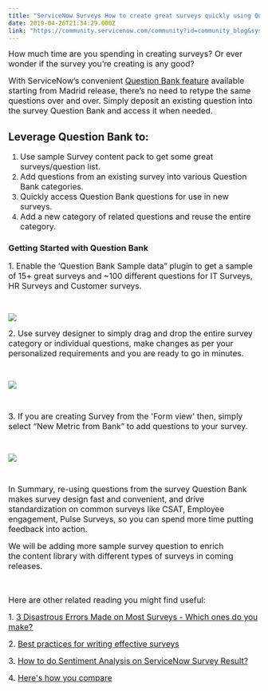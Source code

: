 ```yaml
---
title: "ServiceNow Surveys How to create great surveys quickly using Question Bank"
date: 2019-04-26T21:34:29.000Z
link: "https://community.servicenow.com/community?id=community_blog&sys_id=9af76ba9db457fc05129a851ca961976"
---
```

<p class="p1"><span style="font-size: 12pt;">How much time are you spending in creating surveys? Or ever wonder if the survey you’re creating is any good? </span></p>
<p class="p1"><span style="font-size: 12pt;">With ServiceNow’s convenient <a href="https://docs.servicenow.com/bundle/madrid-servicenow-platform/page/administer/survey-administration/task/configure-questionbank-survey.html" rel="nofollow">Question Bank feature</a> available starting from Madrid release, there’s no need to retype the same questions over and over. Simply deposit an existing question into the survey Question Bank and access it when needed.</span></p>
<h2 class="p1">Leverage Question Bank to:</h2>
<ol><li><span style="font-size: 12pt;">Use sample Survey content pack to get some great surveys/question list.</span></li><li><span style="font-size: 12pt;">Add questions from an existing survey into various Question Bank categories.</span></li><li><span style="font-size: 12pt;">Quickly access Question Bank questions for use in new surveys.</span></li><li><span style="font-size: 12pt;">Add a new category of related questions and reuse the entire category.</span></li></ol>
<h3 class="p1">Getting Started with Question Bank</h3>
<p class="p1"><span style="font-size: 12pt;">1. Enable the ‘Question Bank Sample data” plugin to get a sample of 15&#43; great surveys and ~100 different questions for IT Surveys, HR Surveys and Customer surveys.</span></p>
<p class="p1"> </p>
<p class="p2"><img style="max-width: 100%; max-height: 480px;" src="https://community.servicenow.com/61472725db457fc05129a851ca9619e4.iix" /></p>
<p class="p1"><span style="font-size: 12pt;">2. Use survey designer to simply drag and drop the entire survey category or individual questions, make changes as per your personalized requirements and you are ready to go in minutes.</span></p>
<p class="p1"> </p>
<p class="p2"><img style="max-width: 100%; max-height: 480px;" src="https://community.servicenow.com/4a57ab25db457fc05129a851ca961993.iix" /></p>
<p class="p1"> </p>
<p class="p1"><span style="font-size: 12pt;">3. If you are creating Survey from the &#39;Form view&#39; then, simply select “New Metric from Bank” to add questions to your survey.</span></p>
<p class="p1"> </p>
<p class="p2"><img style="max-width: 100%; max-height: 480px;" src="https://community.servicenow.com/63672b65db457fc05129a851ca96196d.iix" /></p>
<p class="p1"> </p>
<p class="p1"><span style="font-size: 12pt;">In Summary, re-using questions from the survey Question Bank makes survey design fast and convenient, and drive standardization on common surveys like CSAT, Employee engagement, Pulse Surveys, so you can spend more time putting feedback into action.</span></p>
<p class="p1"><span style="font-size: 12pt;">We will be adding more sample survey question to enrich the content library with different types of surveys in coming releases.</span></p>
<p class="p1"><span style="font-size: 12pt;"> </span></p>
<p class="p1"><span style="font-size: 12pt;">Here are other related reading you might find useful:</span></p>
<p class="p1"><span style="font-size: 12pt;">1. <a class="ng-binding" href="https://community.servicenow.com/community?id&#61;community_blog&amp;sys_id&#61;c215e8abdbcbe340afc902d5ca961947" rel="nofollow">3 Disastrous Errors Made on Most Surveys - Which ones do you make?</a></span></p>
<p class="p1"><span style="font-size: 12pt;">2. <a class="ng-binding" href="https://community.servicenow.com/community?id&#61;community_blog&amp;sys_id&#61;7c333553db926b00d6a102d5ca9619d6" rel="nofollow">Best practices for writing effective surveys</a></span></p>
<p class="p1"><span style="font-size: 12pt;">3. <a class="ng-binding" href="https://community.servicenow.com/community?id&#61;community_blog&amp;sys_id&#61;54076775db7da700afc902d5ca96196c" rel="nofollow">How to do Sentiment Analysis on ServiceNow Survey Result?</a></span></p>
<p class="p1"><span style="font-size: 12pt;">4. <a class="ng-binding" href="https://community.servicenow.com/community?id&#61;community_blog&amp;sys_id&#61;2ef054a9db8be340afc902d5ca9619d2" rel="nofollow">Here&#39;s how you compare</a></span></p>
